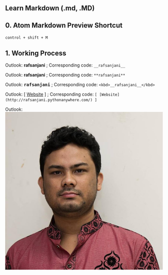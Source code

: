 ## Learn Markdown (.md, .MD)

## 0. Atom Markdown Preview Shortcut
`control + shift + M`

## 1. Working Process
Outlook: __rafsanjani__ ; Corresponding code: `__rafsanjani__`

Outlook: **rafsanjani** ; Corresponding code: `**rafsanjani**`

Outlook: <kbd>__rafsanjani__</kbd> ; Corresponding code: `<kbd>__rafsanjani__</kbd>`

Outlook: [ [Website](http://rafsanjani.pythonanywhere.com/) ] ; Corresponding code: `[ [Website](http://rafsanjani.pythonanywhere.com/) ]`

Outlook: ![myPicture](https://github.com/mrzResearchArena/Learn-Markdown/blob/master/mrz.jpg)

